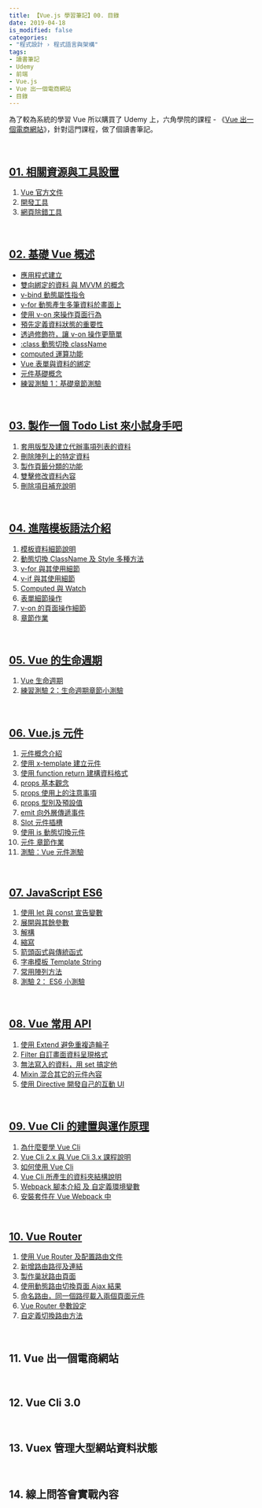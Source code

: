 ```yaml
---
title: 【Vue.js 學習筆記】00. 目錄
date: 2019-04-18
is_modified: false
categories:
- "程式設計 › 程式語言與架構"
tags:
- 讀書筆記
- Udemy 
- 前端
- Vue.js
- Vue 出一個電商網站
- 目錄
--- 
```


為了較為系統的學習 Vue 所以購買了 Udemy 上，六角學院的課程 - 《[Vue 出一個電商網站](https://www.udemy.com/vue-hexschool/)》，針對這門課程，做了個讀書筆記。

<!--more-->
<br>

## [01. 相關資源與工具設置](/Vue-Study-Notes-Unit01)
1. [Vue 官方文件](/Vue-Study-Notes-Unit01#Vue-官方文件)
2. [開發工具](/Vue-Study-Notes-Unit01#開發工具)
3. [網頁除錯工具](/Vue-Study-Notes-Unit01#網頁除錯工具)

<br>

## [02. 基礎 Vue 概述](/Vue-Study-Notes-Unit02)
- [應用程式建立](/Vue-Study-Notes-Unit02#應用程式建立)
- [雙向綁定的資料 與 MVVM 的概念](/Vue-Study-Notes-Unit02#雙向綁定的資料-與-mvvm-的概念)
- [v-bind 動態屬性指令](/Vue-Study-Notes-Unit02#v-bind-動態屬性指令)
- [v-for 動態產生多筆資料於畫面上](/Vue-Study-Notes-Unit02#v-for-動態產生多筆資料於畫面上)
- [使用 v-on 來操作頁面行為](/Vue-Study-Notes-Unit02#使用-v-on-來操作頁面行為)
- [預先定義資料狀態的重要性](/Vue-Study-Notes-Unit02#預先定義資料狀態的重要性)
- [透過修飾符，讓 v-on 操作更簡單](/Vue-Study-Notes-Unit02#透過修飾符讓-v-on-操作更簡單)
- [:class 動態切換 className](/Vue-Study-Notes-Unit02#class-動態切換-classname)
- [computed 運算功能](/Vue-Study-Notes-Unit02#computed-運算功能)
- [Vue 表單與資料的綁定](/Vue-Study-Notes-Unit02#vue-表單與資料的綁定) 
- [元件基礎概念](/Vue-Study-Notes-Unit02#元件基礎概念)
- [練習測驗 1：基礎章節測驗](/Vue-Study-Notes-Unit02#練習測驗-1基礎章節測驗)

<br>

## [03. 製作一個 Todo List 來小試身手吧](/Vue-Study-Notes-Unit03)
1. [套用版型及建立代辦事項列表的資料](/Vue-Study-Notes-Unit03#套用版型及建立代辦事項列表的資料)
2. [刪除陣列上的特定資料](/Vue-Study-Notes-Unit03#刪除陣列上的特定資料)
3. [製作頁籤分類的功能](/Vue-Study-Notes-Unit03#製作頁籤分類的功能)
4. [雙擊修改資料內容](/Vue-Study-Notes-Unit03#雙擊修改資料內容)
5. [刪除項目補充說明](/Vue-Study-Notes-Unit03#刪除項目補充說明)

<br>

## [04. 進階模板語法介紹](/Vue-Study-Notes-Unit04/)
1. [模板資料細節說明](/Vue-Study-Notes-Unit04/#模板資料細節說明)
2. [動態切換 ClassName 及 Style 多種方法](/Vue-Study-Notes-Unit04/#動態切換-classname-及-style-多種方法)
3. [v-for 與其使用細節](/Vue-Study-Notes-Unit04/#v-for-與其使用細節)
4. [v-if 與其使用細節](/Vue-Study-Notes-Unit04/#v-if-與其使用細節)
5. [Computed 與 Watch](/Vue-Study-Notes-Unit04/#computed-與-watch)
6. [表單細節操作](/Vue-Study-Notes-Unit04/#表單細節操作)
7. [v-on 的頁面操作細節](/Vue-Study-Notes-Unit04/#v-on-的頁面操作細節)
9. [章節作業](/Vue-Study-Notes-Unit04/#章節作業)

<br>

## [05. Vue 的生命週期](/Vue-Study-Notes-Unit05/)
1. [Vue 生命週期](/Vue-Study-Notes-Unit05/#Vue-生命週期)
2. [練習測驗 2：生命週期章節小測驗](/Vue-Study-Notes-Unit05/#練習測驗-2生命週期章節小測驗) 

<br>

## [06. Vue.js 元件](/Vue-Study-Notes-Unit06/)
1.  [元件概念介紹](/Vue-Study-Notes-Unit06/#元件概念介紹) 
2.  [使用 x-template 建立元件](/Vue-Study-Notes-Unit06/#使用-x-template-建立元件) 
3.  [使用 function return 建構資料格式](/Vue-Study-Notes-Unit06/#使用-function-return-建構資料格式) 
4.  [props 基本觀念](/Vue-Study-Notes-Unit06/#props-基本觀念) 
5.  [props 使用上的注意事項](/Vue-Study-Notes-Unit06/#props-使用上的注意事項) 
6.  [props 型別及預設值](/Vue-Study-Notes-Unit06/#props-型別及預設值) 
7.  [emit 向外層傳遞事件](/Vue-Study-Notes-Unit06/#emit-向外層傳遞事件) 
8.  [Slot 元件插槽](/Vue-Study-Notes-Unit06/#Slot-元件插槽) 
9.  [使用 is 動態切換元件](/Vue-Study-Notes-Unit06/#使用-is-動態切換元件) 
10.  [元件 章節作業](/Vue-Study-Notes-Unit06/#元件-章節作業) 
11. [測驗：Vue 元件測驗](/Vue-Study-Notes-Unit06/#測驗vue-元件測驗) 

<br>

## [07. JavaScript ES6](/Vue-Study-Notes-Unit07/)
1. [使用 let 與 const 宣告變數](/Vue-Study-Notes-Unit07/#使用-let-與-const-宣告變數) 
2. [展開與其餘參數](/Vue-Study-Notes-Unit07/#展開與其餘參數)
3. [解構](/Vue-Study-Notes-Unit07/#解構) 
4. [縮寫](/Vue-Study-Notes-Unit07/#縮寫) 
5. [箭頭函式與傳統函式](/Vue-Study-Notes-Unit07/#箭頭函式與傳統函式)
6. [字串模板 Template String](/Vue-Study-Notes-Unit07/#字串模板-template-string) 
7. [常用陣列方法](/Vue-Study-Notes-Unit07/#常用陣列方法)
8. [測驗 2： ES6 小測驗](/Vue-Study-Notes-Unit07/#測驗-2es6-小測驗) 

<br>

## [08. Vue 常用 API](/Vue-Study-Notes-Unit08/)
1. [使用 Extend 避免重複造輪子](/Vue-Study-Notes-Unit08/#使用-extend-避免重複造輪子)
2. [Filter 自訂畫面資料呈現格式](/Vue-Study-Notes-Unit08/#filter-自訂畫面資料呈現格式) 
3. [無法寫入的資料，用 set 搞定他](/Vue-Study-Notes-Unit08/#無法寫入的資料用-set-搞定它) 
4. [Mixin 混合其它的元件內容](/Vue-Study-Notes-Unit08/#mixin-混合其它的元件內容) 
5. [使用 Directive 開發自己的互動 UI](/Vue-Study-Notes-Unit08/#使用-directive-開發自己的互動-ui)

<br>

## [09. Vue Cli 的建置與運作原理](/Vue-Study-Notes-Unit09/)
1.  [為什麼要學 Vue Cli](/Vue-Study-Notes-Unit09/#為什麼要學-vue-cli) 
2.  [Vue Cli 2.x 與 Vue Cli 3.x 課程說明](/Vue-Study-Notes-Unit09/#vue-cli-2x-與-vue-cli-3x-課程說明) 
3.  [如何使用 Vue Cli](/Vue-Study-Notes-Unit09/#如何使用-vue-cli) 
4.  [Vue Cli 所產生的資料夾結構說明](/Vue-Study-Notes-Unit09/#vue-cli-所產生的資料夾結構說明)  
5.  [Webpack 腳本介紹 及 自定義環境變數](/Vue-Study-Notes-Unit09/#webpack-腳本介紹-及-自定義環境變數) 
6.  [安裝套件在 Vue Webpack 中](/Vue-Study-Notes-Unit09/#安裝套件在-vue-webpack-中) 

<br>

## [10. Vue Router](/Vue-Study-Notes-Unit10/)
1. [使用 Vue Router 及配置路由文件](/Vue-Study-Notes-Unit10/#使用-vue-router-及配置路由文件)
2. [新增路由路徑及連結](/Vue-Study-Notes-Unit10/#新增路由路徑及連結)
3. [製作巢狀路由頁面](/Vue-Study-Notes-Unit10/#製作巢狀路由頁面)
4. [使用動態路由切換頁面 Ajax 結果](/Vue-Study-Notes-Unit10/#使用動態路由切換頁面-ajax-結果)
5. [命名路由，同一個路徑載入兩個頁面元件](/Vue-Study-Notes-Unit10/#命名路由同一個路徑載入兩個頁面元件)
6. [Vue Router 參數設定](/Vue-Study-Notes-Unit10/#vue-router-參數設定)
7. [自定義切換路由方法](/Vue-Study-Notes-Unit10/#自定義切換路由方法)


<br>

## 11. Vue 出一個電商網站

<br>

## 12. Vue Cli 3.0

<br>

## 13. Vuex 管理大型網站資料狀態

<br>

## 14. 線上問答會實戰內容